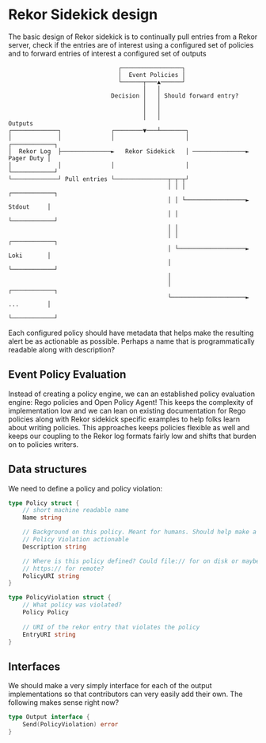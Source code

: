 # Rekor Sidekick design

The basic design of Rekor sidekick is to continually pull entries from
a Rekor server, check if the entries are of interest using a configured set
of policies and to forward entries of interest a configured set of outputs

```
                               ┌─────────────────┐
                               │  Event Policies │
                               └──────┬───▲──────┘
                                      │   │
                             Decision │   │ Should forward entry?
                                      │   │
                                      │   │
                                      │   │                           Outputs
┌─────────────┐              ┌────────▼───┴───────┐
│             │              │                    │                ┌────────────┐
│  Rekor Log  ├──────────────►   Rekor Sidekick   │ ───────────────► Pager Duty │
│             │              │                    │                └────────────┘
└─────────────┘ Pull entries └───────────────┬─┬─┬┘
                                             │ │ │                 ┌────────────┐
                                             │ │ └─────────────────► Stdout     │
                                             │ │                   └────────────┘
                                             │ │
                                             │ │                   ┌────────────┐
                                             │ └───────────────────► Loki       │
                                             │                     └────────────┘
                                             │
                                             │                     ┌────────────┐
                                             └─────────────────────► ...        │
                                                                   └────────────┘
```

Each configured policy should have metadata that helps make the resulting alert
be as actionable as possible. Perhaps a name that is programmatically readable
along with description?

## Event Policy Evaluation

Instead of creating a policy engine, we can an established policy evaluation
engine: Rego policies and Open Policy Agent! This keeps the complexity of
implementation low and we can lean on existing documentation for Rego policies
along with Rekor sidekick specific examples to help folks learn about writing
policies. This approaches keeps policies flexible as well and keeps our
coupling to the Rekor log formats fairly low and shifts that burden on to
policies writers.

## Data structures

We need to define a policy and policy violation:

```go
type Policy struct {
    // short machine readable name
    Name string

    // Background on this policy. Meant for humans. Should help make a 
    // Policy Violation actionable
    Description string

    // Where is this policy defined? Could file:// for on disk or maybe
    // https:// for remote?
    PolicyURI string
}

type PolicyViolation struct {
    // What policy was violated? 
    Policy Policy
    
    // URI of the rekor entry that violates the policy 
    EntryURI string
}
```

## Interfaces

We should make a very simply interface for each of the output implementations so that
contributors can very easily add their own. The following makes sense right now?

```go
type Output interface {
    Send(PolicyViolation) error
}
```
